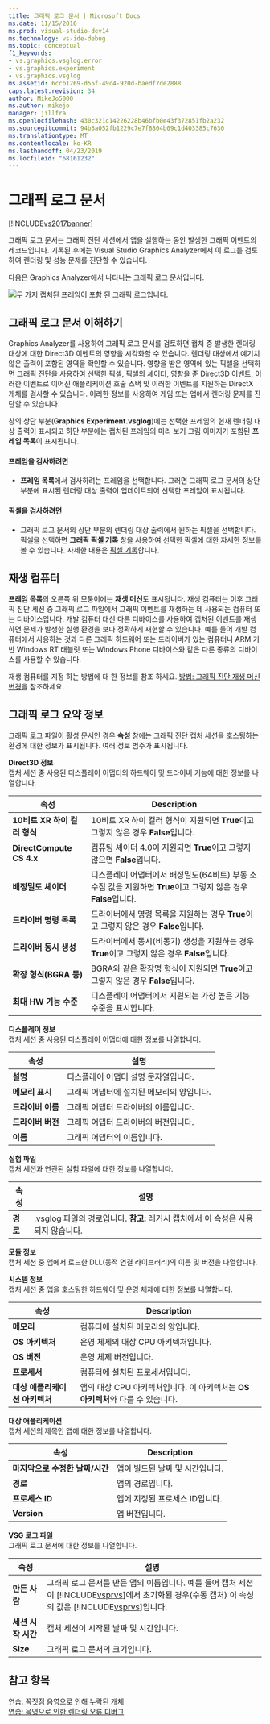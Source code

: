 ```yaml
---
title: 그래픽 로그 문서 | Microsoft Docs
ms.date: 11/15/2016
ms.prod: visual-studio-dev14
ms.technology: vs-ide-debug
ms.topic: conceptual
f1_keywords:
- vs.graphics.vsglog.error
- vs.graphics.experiment
- vs.graphics.vsglog
ms.assetid: 6ccb1269-d55f-49c4-920d-baedf7de2888
caps.latest.revision: 34
author: MikeJo5000
ms.author: mikejo
manager: jillfra
ms.openlocfilehash: 430c321c14226228b46bfb0e43f372851fb2a232
ms.sourcegitcommit: 94b3a052fb1229c7e7f8804b09c1d403385c7630
ms.translationtype: MT
ms.contentlocale: ko-KR
ms.lasthandoff: 04/23/2019
ms.locfileid: "68161232"
---
```

# <a name="graphics-log-document"></a>그래픽 로그 문서
[!INCLUDE[vs2017banner](../includes/vs2017banner.md)]

그래픽 로그 문서는 그래픽 진단 세션에서 앱을 실행하는 동안 발생한 그래픽 이벤트의 레코드입니다. 기록된 후에는 Visual Studio Graphics Analyzer에서 이 로그를 검토하여 렌더링 및 성능 문제를 진단할 수 있습니다.  
  
 다음은 Graphics Analyzer에서 나타나는 그래픽 로그 문서입니다.  
  
 ![두 가지 캡처된 프레임이 포함 된 그래픽 로그입니다. ](../debugger/media/gfx-diag-demo-graphics-log-orientation.png "gfx_diag_demo_graphics_log_orientation")  
  
## <a name="understanding-graphics-log-documents"></a>그래픽 로그 문서 이해하기  
 Graphics Analyzer를 사용하여 그래픽 로그 문서를 검토하면 캡처 중 발생한 렌더링 대상에 대한 Direct3D 이벤트의 영향을 시각화할 수 있습니다. 렌더링 대상에서 예기치 않은 출력이 포함된 영역을 확인할 수 있습니다. 영향을 받은 영역에 있는 픽셀을 선택하면 그래픽 진단을 사용하여 선택한 픽셀, 픽셀의 셰이더, 영향을 준 Direct3D 이벤트, 이러한 이벤트로 이어진 애플리케이션 호출 스택 및 이러한 이벤트를 지원하는 DirectX 개체를 검사할 수 있습니다. 이러한 정보를 사용하여 게임 또는 앱에서 렌더링 문제를 진단할 수 있습니다.  
  
 창의 상단 부분(**Graphics Experiment.vsglog**)에는 선택한 프레임의 현재 렌더링 대상 출력이 표시되고 하단 부분에는 캡처된 프레임의 미리 보기 그림 이미지가 포함된 **프레임 목록**이 표시됩니다.  
  
#### <a name="to-inspect-a-frame"></a>프레임을 검사하려면  
  
- **프레임 목록**에서 검사하려는 프레임을 선택합니다. 그러면 그래픽 로그 문서의 상단 부분에 표시된 렌더링 대상 출력이 업데이트되어 선택한 프레임이 표시됩니다.  
  
#### <a name="to-inspect-a-pixel"></a>픽셀을 검사하려면  
  
- 그래픽 로그 문서의 상단 부분의 렌더링 대상 출력에서 원하는 픽셀을 선택합니다. 픽셀을 선택하면 **그래픽 픽셀 기록** 창을 사용하여 선택한 픽셀에 대한 자세한 정보를 볼 수 있습니다. 자세한 내용은 [픽셀 기록](../debugger/graphics-pixel-history.md)합니다.  
  
## <a name="playback-machine"></a>재생 컴퓨터  
 **프레임 목록**의 오른쪽 위 모퉁이에는 **재생 머신**도 표시됩니다. 재생 컴퓨터는 이후 그래픽 진단 세션 중 그래픽 로그 파일에서 그래픽 이벤트를 재생하는 데 사용되는 컴퓨터 또는 디바이스입니다. 개발 컴퓨터 대신 다른 디바이스를 사용하여 캡처된 이벤트를 재생하면 문제가 발생한 실행 환경을 보다 정확하게 재현할 수 있습니다. 예를 들어 개발 컴퓨터에서 사용하는 것과 다른 그래픽 하드웨어 또는 드라이버가 있는 컴퓨터나 ARM 기반 Windows RT 태블릿 또는 Windows Phone 디바이스와 같은 다른 종류의 디바이스를 사용할 수 있습니다.  
  
 재생 컴퓨터를 지정 하는 방법에 대 한 정보를 참조 하세요. [방법: 그래픽 진단 재생 머신 변경](../debugger/how-to-change-the-graphics-diagnostics-playback-machine.md)을 참조하세요.  
  
## <a name="graphics-log-summary-information"></a>그래픽 로그 요약 정보  
 그래픽 로그 파일이 활성 문서인 경우 **속성** 창에는 그래픽 진단 캡처 세션을 호스팅하는 환경에 대한 정보가 표시됩니다. 여러 정보 범주가 표시됩니다.  
  
 **Direct3D 정보**  
 캡처 세션 중 사용된 디스플레이 어댑터의 하드웨어 및 드라이버 기능에 대한 정보를 나열합니다.  
  
|속성|Description|  
|--------------|-----------------|  
|**10비트 XR 하이 컬러 형식**|10비트 XR 하이 컬러 형식이 지원되면 **True**이고 그렇지 않은 경우 **False**입니다.|  
|**DirectCompute CS 4.x**|컴퓨팅 셰이더 4.0이 지원되면 **True**이고 그렇지 않으면 **False**입니다.|  
|**배정밀도 셰이더**|디스플레이 어댑터에서 배정밀도(64비트) 부동 소수점 값을 지원하면 **True**이고 그렇지 않은 경우 **False**입니다.|  
|**드라이버 명령 목록**|드라이버에서 명령 목록을 지원하는 경우 **True**이고 그렇지 않은 경우 **False**입니다.|  
|**드라이버 동시 생성**|드라이버에서 동시(비동기) 생성을 지원하는 경우 **True**이고 그렇지 않은 경우 **False**입니다.|  
|**확장 형식(BGRA 등)**|BGRA와 같은 확장명 형식이 지원되면 **True**이고 그렇지 않은 경우 **False**입니다.|  
|**최대 HW 기능 수준**|디스플레이 어댑터에서 지원되는 가장 높은 기능 수준을 표시합니다.|  
  
 **디스플레이 정보**  
 캡처 세션 중 사용된 디스플레이 어댑터에 대한 정보를 나열합니다.  
  
|속성|설명|  
|--------------|-----------------|  
|**설명**|디스플레이 어댑터 설명 문자열입니다.|  
|**메모리 표시**|그래픽 어댑터에 설치된 메모리의 양입니다.|  
|**드라이버 이름**|그래픽 어댑터 드라이버의 이름입니다.|  
|**드라이버 버전**|그래픽 어댑터 드라이버의 버전입니다.|  
|**이름**|그래픽 어댑터의 이름입니다.|  
  
 **실험 파일**  
 캡처 세션과 연관된 실험 파일에 대한 정보를 나열합니다.  
  
|속성|설명|  
|--------------|-----------------|  
|**경로**|.vsglog 파일의 경로입니다. **참고:**  레거시 캡처에서 이 속성은 사용되지 않습니다.|  
  
 **모듈 정보**  
 캡처 세션 중 앱에서 로드한 DLL(동적 연결 라이브러리)의 이름 및 버전을 나열합니다.  
  
 **시스템 정보**  
 캡처 세션 중 앱을 호스팅한 하드웨어 및 운영 체제에 대한 정보를 나열합니다.  
  
|속성|Description|  
|--------------|-----------------|  
|**메모리**|컴퓨터에 설치된 메모리의 양입니다.|  
|**OS 아키텍처**|운영 체제의 대상 CPU 아키텍처입니다.|  
|**OS 버전**|운영 체제 버전입니다.|  
|**프로세서**|컴퓨터에 설치된 프로세서입니다.|  
|**대상 애플리케이션 아키텍처**|앱의 대상 CPU 아키텍처입니다. 이 아키텍처는 **OS 아키텍처**와 다를 수 있습니다.|  
  
 **대상 애플리케이션**  
 캡처 세션의 제목인 앱에 대한 정보를 나열합니다.  
  
|속성|Description|  
|--------------|-----------------|  
|**마지막으로 수정한 날짜/시간**|앱이 빌드된 날짜 및 시간입니다.|  
|**경로**|앱의 경로입니다.|  
|**프로세스 ID**|앱에 지정된 프로세스 ID입니다.|  
|**Version**|앱 버전입니다.|  
  
 **VSG 로그 파일**  
 그래픽 로그 문서에 대한 정보를 나열합니다.  
  
|속성|설명|  
|--------------|-----------------|  
|**만든 사람**|그래픽 로그 문서를 만든 앱의 이름입니다. 예를 들어 캡처 세션이 [!INCLUDE[vsprvs](../includes/vsprvs-md.md)]에서 초기화된 경우(수동 캡처) 이 속성의 값은 [!INCLUDE[vsprvs](../includes/vsprvs-md.md)]입니다.|  
|**세션 시작 시간**|캡처 세션이 시작된 날짜 및 시간입니다.|  
|**Size**|그래픽 로그 문서의 크기입니다.|  
  
## <a name="see-also"></a>참고 항목  
 [연습: 꼭짓점 음영으로 인해 누락된 개체](../debugger/walkthrough-missing-objects-due-to-vertex-shading.md)   
 [연습: 음영으로 인한 렌더링 오류 디버그](../debugger/walkthrough-debugging-rendering-errors-due-to-shading.md)
